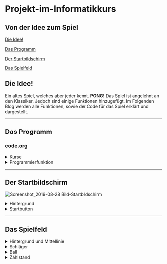 # Projekt-im-Informatikkurs

## Von der Idee zum Spiel

[Die Idee!](#eins)

[Das Programm](#zwei)

[Der Startbildschirm](#drei)

[Das Spielfeld](#vier)


## Die Idee! <a name="eins"></a>

Ein altes Spiel, welches aber jeder kennt. **PONG!** Das Spiel ist angelehnt an den Klassiker. Jedoch sind einige Funktionen hinzugefügt. Im Folgenden Blog werden alle Funktionen, sowie der Code für das Spiel erklärt und dargestellt.
<hr>


## Das Programm <a name="zwei"></a>
### code.org

<details>
  <summary>Kurse</summary>
  Bei code.org können Nutzer auch ohne Anmeldung Kurse zum Thema programmieren machen. Dabei werden in verschiedene Altersstufen unterschieden. Auch gibt es Kurse für Nichtleser, sodass auch schon die Kleinsten programmieren lernen können.
  </details>
  
<details>
  <summary>Programmierfunktion</summary>
 Auf code.org können verschiedenen Module benutzt werden um ein Spiel oder sonstiges programmieren zu können. Um nun ein Spiel programmieren zu können, wird das Spielelabor ausgewählt. In diesem Labor kann alles auprobiert werden. code.org stellt bereits vorgefertigte Baussteine zur Verfügung. Diese können als Bausteine angezeigt werden oder aber auch als Javaskipt. Auch lassen sich eigende nicht vorhandene Befehle programmieren, wobei das Programm nicht alle Javaskript funktionen kennt.
  Es kann somit für Angfänger sowie fortgeschrittene leicht programmiert werden.
  Im App-Labor könne Spiele in Form einer App programmiert werden. Dadurch lassen sich diese Spiele auch auf Tablets oder Handys spielen. 
  </details>
  
  <hr>
 
 
 ## Der Startbildschirm <a name="drei"></a>
 
 ![Screenshot_2019-08-28 Bild-Startbildschirm](https://user-images.githubusercontent.com/54102292/63863667-e54c8300-c9ae-11e9-9a05-4cec282734e9.png)

 
 <details>
  <summary>Hintergrund</summary>
  Hierbei wurde ien weißer Hintergrund mit blauene Großbuchstaben gewählt. Dies steht im Kontrast zu dem Starbutton gebildet, weshalb es für den Spieler ansprechender gestalttet wurde.
  
  ![Screenshot_2019-08-28 Code-Startbildschirm](https://user-images.githubusercontent.com/54102292/63863940-4ffdbe80-c9af-11e9-87ec-1d861c2b6eb7.png)

  </details>
  
<details>
  <summary>Startbutton</summary>
  Der Startbildschirm wurde mit einer vorgefertigten Animation aus der Animationsbibliothek von code.org gestallt. Hierbei kann durch einen Mausklick auf den Startbutton der Startbildschirm verlassen wreden und das eigentliche Spielfeld erscheint. Als Design wurde ein schwarzes Rechteck mit weißen Großbuchstaben.
  
  ![Screenshot_2019-08-28 Startbutton-Bild](https://user-images.githubusercontent.com/54102292/63864321-ed58f280-c9af-11e9-909a-866e0d629293.png)
  
  ![Screenshot_2019-08-28 Startbutton-Code](https://user-images.githubusercontent.com/54102292/63864378-06fa3a00-c9b0-11e9-8c4e-9fbb9343c465.png)

  </details> <hr>
 
 
 ## Das Spielfeld <a name="vier"></a>
 
 <details>
  <summary>Hintergrund und Mittellinie</summary>
  Der Hintergrund ist in einem einnafchen grau gehlten, damit alle weiteren Inhalte besser zu sehen ist.

  ![Screenshot_2019-08-28 Mittellinie-Hintergrund-Code](https://user-images.githubusercontent.com/54102292/63867479-32cbee80-c9b5-11e9-8251-13f84a6361c0.png)
  
  </details>
  
<details>
  <summary>Schläger</summary>
  Die Schläger können durch Tastenkombinationen bewegt wreden. Der Rechte, also blaue, Schläger wird durch die Pfeilentaste "Hoch" und "Runter" bewegt. Der Linke, also rote, Schläger kann durch "W" hoch und durch "S" runter bewegt werden. Beide Schläger steoppen am Ende des Spielfeldes. 
  Die Mittelinie ist für den Spieler eingezeichent worde. Dadurch lässt leichter die eigene Hälfte erkennen. Sie hat dadurch für die Grundfunktionen keine Funktion.
  
  (Code einfügen)
  
  </details>
  
<details>
  <summary>Ball</summary>
  
  </details>
  
<details>
  <summary>Zählstand</summary>
  
  </details>
  
  
